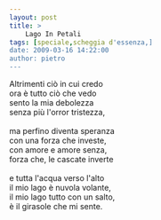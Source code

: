 ```yaml
---
layout: post
title: >
    Lago In Petali
tags: [speciale,scheggia d'essenza,]
date: 2009-03-16 14:22:00
author: pietro
---
```

Altrimenti ciò in cui credo<br/>ora è tutto ciò che vedo<br/>sento la mia debolezza<br/>senza più l'orror tristezza,<br/><br/>ma perfino diventa speranza<br/>con una forza che investe,<br/>con amore e amore senza,<br/>forza che, le cascate inverte<br/><br/>e tutta l'acqua verso l'alto<br/>il mio lago è nuvola volante,<br/>il mio lago tutto con un salto,<br/>è il girasole che mi sente.
